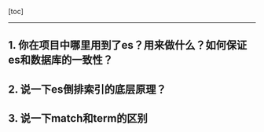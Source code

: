 [toc]

---

## 1. 你在项目中哪里用到了es？用来做什么？如何保证es和数据库的一致性？





## 2. 说一下es倒排索引的底层原理？



## 3. 说一下match和term的区别